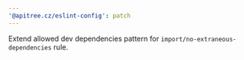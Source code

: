 ```yaml
---
'@apitree.cz/eslint-config': patch
---
```


Extend allowed dev dependencies pattern for `import/no-extraneous-dependencies` rule.
